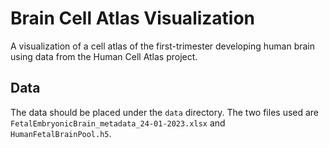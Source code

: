 # Brain Cell Atlas Visualization

A visualization of a cell atlas of the first-trimester developing human brain using data from the Human Cell Atlas project. 

## Data

The data should be placed under the `data` directory. The two files used are `FetalEmbryonicBrain_metadata_24-01-2023.xlsx` and `HumanFetalBrainPool.h5`.